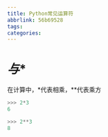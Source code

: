 ```yaml
---
title: Python常见运算符
abbrlink: 56b69528
tags:
categories:
---
```


# *与**

在计算中，*代表相乘，**代表乘方

``` python
>>> 2*3
6

>>> 2**3
8
```

